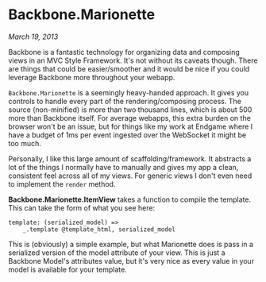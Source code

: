 # Backbone.Marionette #
_March 19, 2013_

Backbone is a fantastic technology for organizing data and composing views in an MVC Style Framework. It's not without its caveats though. There are things that could be easier/smoother and it would be nice if you could leverage Backbone more throughout your webapp.

<code>Backbone.Marionette</code> is a seemingly heavy-handed approach. It gives you controls to handle every part of the rendering/composing process. The source (non-minified) is more than two thousand lines, which is about 500 more than Backbone itself. For average webapps, this extra burden on the browser won't be an issue, but for things like my work at Endgame where I have a budget of 1ms per event ingested over the WebSocket it might be too much.

Personally, I like this large amount of scaffolding/framework. It abstracts a lot of the things I normally have to manually and gives my app a clean, consistent feel across all of my views. For generic views I don't even need to implement the <code>render</code> method.

__Backbone.Marionette.ItemView__ takes a function to compile the template. This can take the form of what you see here:  

```
template: (serialized_model) =>
    _.template @template_html, serialized_model
```

This is (obviously) a simple example, but what Marionette does is pass in a serialized version of the model attribute of your view. This is just a Backbone Model's attributes value, but it's very nice as every value in your model is available for your template.

